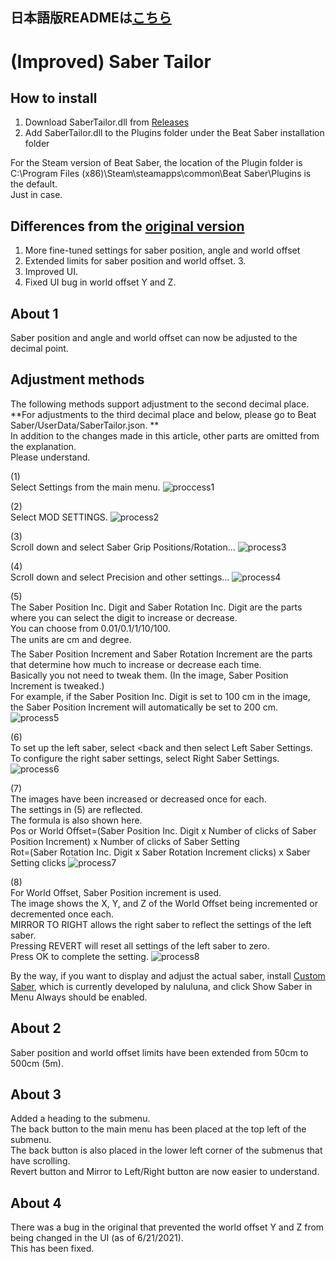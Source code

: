 ## 日本語版READMEは[こちら](README_JP.md)

# (Improved) Saber Tailor

## How to install
1. Download SaberTailor.dll from [Releases](https://github.com/rakkyo150/BeatSaber-SaberTailor/releases)
2. Add SaberTailor.dll to the Plugins folder under the Beat Saber installation folder

For the Steam version of Beat Saber, the location of the Plugin folder is<br>
C:\Program Files (x86)\Steam\steamapps\common\Beat Saber\Plugins
is the default. <BR>
Just in case.

## Differences from the [original version](https://github.com/Shadnix-was-taken/BeatSaber-SaberTailor)

1. More fine-tuned settings for saber position, angle and world offset
2. Extended limits for saber position and world offset. 3.
3. Improved UI.
4. Fixed UI bug in world offset Y and Z.


## About 1
Saber position and angle and world offset can now be adjusted to the decimal point.

## Adjustment methods
The following methods support adjustment to the second decimal place. <br>
**For adjustments to the third decimal place and below, please go to Beat Saber/UserData/SaberTailor.json. ** <br>
In addition to the changes made in this article, other parts are omitted from the explanation. <br> 
Please understand.


(1)<br>
Select Settings from the main menu.
![proccess1](Images/process1.png)

(2)<br>
Select MOD SETTINGS.
![process2](Images/process2.png)

(3) <br>
Scroll down and select Saber Grip Positions/Rotation...
![process3](Images/process3.png)

(4)<br>
Scroll down and select Precision and other settings...
![process4](Images/process4.png)

(5)<br>
The Saber Position Inc. Digit and Saber Rotation Inc. Digit are the parts where you can select the digit to increase or decrease. <br>
You can choose from 0.01/0.1/1/10/100. <br>
The units are cm and degree. <BR>
The Saber Position Increment and Saber Rotation Increment are the parts that determine how much to increase or decrease each time. <br> 
Basically you not need to tweak them. (In the image, Saber Position Increment is tweaked.)<br>
For example, if the Saber Position Inc. Digit is set to 100 cm in the image, the Saber Position Increment will automatically be set to 200 cm.
![process5](Images/process5.png)

(6)<br>
To set up the left saber, select <back and then select Left Saber Settings. <br>
To configure the right saber settings, select Right Saber Settings.
![process6](Images/process6.png)

(7)<br>
The images have been increased or decreased once for each. <br>
The settings in (5) are reflected. <br> 
The formula is also shown here. <br>
Pos or World Offset=(Saber Position Inc. Digit x Number of clicks of Saber Position Increment) x Number of clicks of Saber Setting<br>
Rot=(Saber Rotation Inc. Digit x Saber Rotation Increment clicks) x Saber Setting clicks
![process7](Images/process7.png)

(8)<br>
For World Offset, Saber Position increment is used. <br>
The image shows the X, Y, and Z of the World Offset being incremented or decremented once each. <BR>
MIRROR TO RIGHT allows the right saber to reflect the settings of the left saber. <BR>
Pressing REVERT will reset all settings of the left saber to zero. <br>
Press OK to complete the setting.
![process8](Images/process8.png)


By the way, if you want to display and adjust the actual saber, install [Custom Saber](https://twitter.com/nalulululuna/status/1406288209093435398), which is currently developed by naluluna, and click Show Saber in Menu Always should be enabled.

## About 2
Saber position and world offset limits have been extended from 50cm to 500cm (5m).

## About 3
Added a heading to the submenu. <br>
The back button to the main menu has been placed at the top left of the submenu. <br>
The back button is also placed in the lower left corner of the submenus that have scrolling. <br>
Revert button and Mirror to Left/Right button are now easier to understand.

## About 4
There was a bug in the original that prevented the world offset Y and Z from being changed in the UI (as of 6/21/2021). <br>
This has been fixed.
